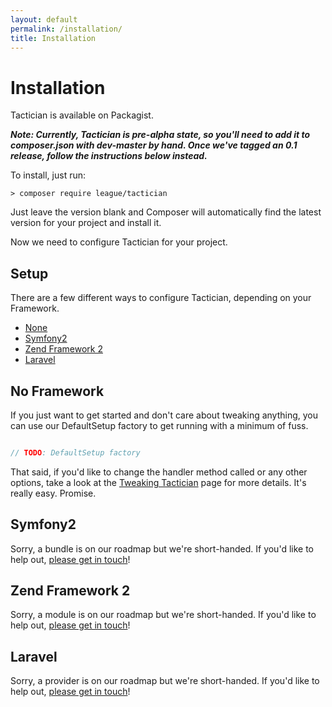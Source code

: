 ```yaml
---
layout: default
permalink: /installation/
title: Installation
---
```


# Installation

Tactician is available on Packagist.

**_Note: Currently, Tactician is pre-alpha state, so you'll need to add it to composer.json with dev-master by hand. Once we've tagged an 0.1 release, follow the instructions below instead._**

To install, just run:

	> composer require league/tactician

Just leave the version blank and Composer will automatically find the latest version for your project and install it. 

Now we need to configure Tactician for your project.

## Setup
There are a few different ways to configure Tactician, depending on your Framework.

- [None](#no-framework)
- [Symfony2](#symfony2)
- [Zend Framework 2](#zend-framework-2)
- [Laravel](#laravel)

## No Framework

If you just want to get started and don't care about tweaking anything, you can use our DefaultSetup factory to get running with a minimum of fuss.

~~~ php

// TODO: DefaultSetup factory

~~~

That said, if you'd like to change the handler method called or any other options, take a look at the [Tweaking Tactician](/tweaking-tactician) page for more details. It's really easy. Promise.

## Symfony2
Sorry, a bundle is on our roadmap but we're short-handed. If you'd like to help out, [please get in touch](https://github.com/thephpleague/tactician/issues)!

## Zend Framework 2
Sorry, a module is on our roadmap but we're short-handed. If you'd like to help out, [please get in touch](https://github.com/thephpleague/tactician/issues)!

## Laravel
Sorry, a provider is on our roadmap but we're short-handed. If you'd like to help out, [please get in touch](https://github.com/thephpleague/tactician/issues)!
